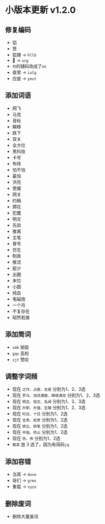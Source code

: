 # 小版本更新 v1.2.0

## 修复编码
- 铝
- 煲
- 狐狸 -> `hllb`
- 𢦑 -> `ucg`
- `月`的辅码改成了`oo`
- 查里 -> `iulg`
- 应是 -> `yeut`
## 添加词语
- 网飞
- 马克
- 音标
- 瞬移
- 跌下
- 双关
- 全方位
- 黑科技
- 卡号
- 布阵
- 怕不怕
- 最怕
- 洪亮
- 使魔
- 网关
- 约稿
- 蹄花
- 犯蠢
- 明文
- 先验
- 推离
- 主笔
- 冒号
- 仿生
- 制表
- 推流
- 挺少
- 出圈
- 末位
- 小圆
- 纯血
- 电磁炮
- 一个月
- 不复存在
- 昭然若揭
## 添加简词
- `xmh` 销毁
- `gqx` 高校
- `zjt` 赞叹
## 调整字词频
- 现在 `之作、占座、支座` 分别为1、2、3选
- 现在 `罗马、泪流满面、琳琅满目` 分别为1、2、3选
- 现在 `明文、铭文、名闻` 分别为1、2、3选
- 现在 `升职、升值、生殖` 分别为1、2、3选
- 现在 `时日、十日` 分别为1、2选
- 现在 `全责、权责` 分别为1、2选
- 现在 `排比、排笔` 分别为1、2选
- 现在 `中指、终止` 分别为1、2选
- 现在 `伪、伟` 分别为1、2选
- `极其` 放 3 选了，因为有简码`jq`
## 添加容错
- 当真 -> `duve`
- 哥们 -> `grms`
- 重载 -> `vyzo`
## 删除废词
- 删除大量废词
